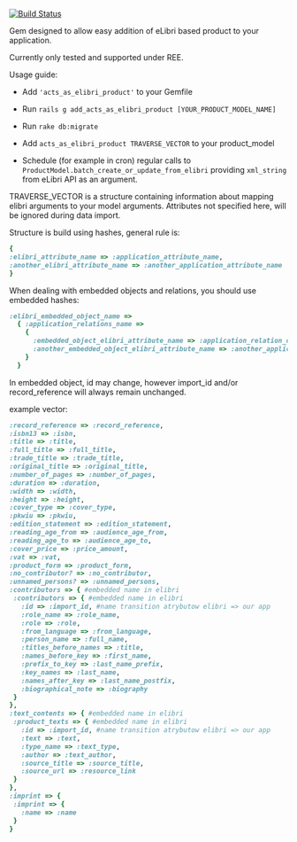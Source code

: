 [![Build Status](https://secure.travis-ci.org/elibri/acts_as_elibri_product.png?branch=master)](http://travis-ci.org/elibri/acts_as_elibri_product)

Gem designed to allow easy addition of eLibri based product to your application.

Currently only tested and supported under REE.

Usage guide:  

* Add `'acts_as_elibri_product'` to your Gemfile

* Run `rails g add_acts_as_elibri_product [YOUR_PRODUCT_MODEL_NAME]`

* Run `rake db:migrate`

* Add `acts_as_elibri_product TRAVERSE_VECTOR` to your product_model

* Schedule (for example in cron) regular calls to `ProductModel.batch_create_or_update_from_elibri` providing `xml_string` from eLibri API as an argument.

TRAVERSE_VECTOR is a structure containing information about mapping elibri arguments to your model arguments. Attributes not specified here, will be ignored during data import.

Structure is build using hashes, general rule is:  
```ruby
{
:elibri_attribute_name => :application_attribute_name,  
:another_elibri_attribute_name => :another_application_attribute_name
}
```

When dealing with embedded objects and relations, you should use embedded hashes:  

```ruby
:elibri_embedded_object_name =>  
  { :application_relations_name =>    
    {  
      :embedded_object_elibri_attribute_name => :application_relation_object_attribute_name,  
      :another_embedded_object_elibri_attribute_name => :another_application_relation_object_attribute_name     
    }      
  }
```

In embedded object, id may change, however import_id and/or record_reference will always remain unchanged.
  
example vector:

```ruby
:record_reference => :record_reference,
:isbn13 => :isbn,
:title => :title,
:full_title => :full_title,
:trade_title => :trade_title,
:original_title => :original_title,
:number_of_pages => :number_of_pages,
:duration => :duration,
:width => :width,
:height => :height,
:cover_type => :cover_type,
:pkwiu => :pkwiu,
:edition_statement => :edition_statement,
:reading_age_from => :audience_age_from,
:reading_age_to => :audience_age_to,
:cover_price => :price_amount,
:vat => :vat,
:product_form => :product_form,
:no_contributor? => :no_contributor,
:unnamed_persons? => :unnamed_persons,
:contributors => { #embedded name in elibri
 :contributors => { #embedded name in elibri
   :id => :import_id, #name transition atrybutow elibri => our app
   :role_name => :role_name,
   :role => :role,
   :from_language => :from_language,
   :person_name => :full_name,
   :titles_before_names => :title,
   :names_before_key => :first_name,
   :prefix_to_key => :last_name_prefix,
   :key_names => :last_name,
   :names_after_key => :last_name_postfix,
   :biographical_note => :biography
 }
},
:text_contents => { #embedded name in elibri
 :product_texts => { #embedded name in elibri
   :id => :import_id, #name transition atrybutow elibri => our app
   :text => :text,
   :type_name => :text_type,
   :author => :text_author,
   :source_title => :source_title,
   :source_url => :resource_link
 }
},
:imprint => {
 :imprint => {
   :name => :name
 }
}
```